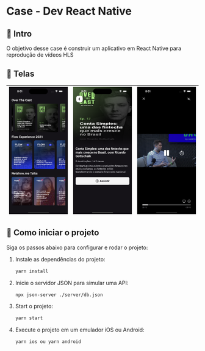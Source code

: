 <div>
<h1>Case - Dev React Native</h1>

## 👋 Intro

O objetivo desse case é construir um aplicativo em React Native para reprodução de vídeos HLS

## 📱 Telas

| ![Home](./.github/home.png 'Home') | ![Video Detail](./.github/video-detail.png 'Video Detail') | ![Video Show](./.github/video-show.png 'Video Show') |
| :--------------------------------: | :--------------------------------------------------------: | ---------------------------------------------------- |

## 🚀 Como iniciar o projeto

Siga os passos abaixo para configurar e rodar o projeto:

1. Instale as dependências do projeto:
   ```bash
   yarn install
   ```
2. Inicie o servidor JSON para simular uma API:
   ```bash
   npx json-server ./server/db.json
   ```
3. Start o projeto:
   ```bash
   yarn start
   ```
4. Execute o projeto em um emulador iOS ou Android:
   ```bash
   yarn ios ou yarn android
   ```
   </div>
